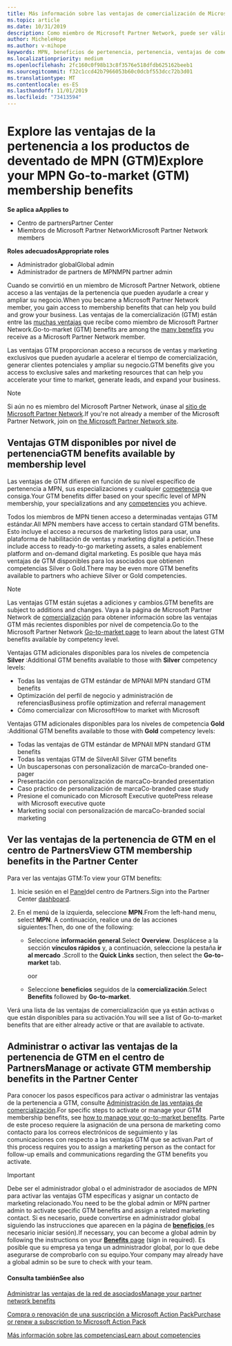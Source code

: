 ```yaml
---
title: Más información sobre las ventajas de comercialización de Microsoft Partner Network | Centro de Partners
ms.topic: article
ms.date: 10/31/2019
description: Como miembro de Microsoft Partner Network, puede ser válido para ciertas ventajas de comercialización. Obtenga información acerca de los diferentes niveles de las ventajas de comercialización disponibles y cómo activarlas y administrarlas en el centro de Partners.
author: MicheleHope
ms.author: v-mihope
keywords: MPN, beneficios de pertenencia, pertenencia, ventajas de comercialización, comercialización, comercialización, GTM, afiliación Gold, pertenencia a Silver
ms.localizationpriority: medium
ms.openlocfilehash: 2fc160c0f98b13c8f3576e518dfdb625162beeb1
ms.sourcegitcommit: f32c1ccd42b7966053b60c0dcbf553dcc72b3d01
ms.translationtype: MT
ms.contentlocale: es-ES
ms.lasthandoff: 11/01/2019
ms.locfileid: "73413594"
---
```

# <a name="explore-your-mpn-go-to-market-gtm-membership-benefits"></a><span data-ttu-id="f75b0-105">Explore las ventajas de la pertenencia a los productos de deventado de MPN (GTM)</span><span class="sxs-lookup"><span data-stu-id="f75b0-105">Explore your MPN Go-to-market (GTM) membership benefits</span></span>

<span data-ttu-id="f75b0-106">**Se aplica a**</span><span class="sxs-lookup"><span data-stu-id="f75b0-106">**Applies to**</span></span>

- <span data-ttu-id="f75b0-107">Centro de partners</span><span class="sxs-lookup"><span data-stu-id="f75b0-107">Partner Center</span></span>
- <span data-ttu-id="f75b0-108">Miembros de Microsoft Partner Network</span><span class="sxs-lookup"><span data-stu-id="f75b0-108">Microsoft Partner Network members</span></span>

<span data-ttu-id="f75b0-109">**Roles adecuados**</span><span class="sxs-lookup"><span data-stu-id="f75b0-109">**Appropriate roles**</span></span>

- <span data-ttu-id="f75b0-110">Administrador global</span><span class="sxs-lookup"><span data-stu-id="f75b0-110">Global admin</span></span>
- <span data-ttu-id="f75b0-111">Administrador de partners de MPN</span><span class="sxs-lookup"><span data-stu-id="f75b0-111">MPN partner admin</span></span>

<span data-ttu-id="f75b0-112">Cuando se convirtió en un miembro de Microsoft Partner Network, obtiene acceso a las ventajas de la pertenencia que pueden ayudarle a crear y ampliar su negocio.</span><span class="sxs-lookup"><span data-stu-id="f75b0-112">When you became a Microsoft Partner Network member, you gain access to membership benefits that can help you build and grow your business.</span></span> <span data-ttu-id="f75b0-113">Las ventajas de la comercialización (GTM) están entre las [muchas ventajas](https://partner.microsoft.com/manage-your-partner-network-benefits) que recibe como miembro de Microsoft Partner Network.</span><span class="sxs-lookup"><span data-stu-id="f75b0-113">Go-to-market (GTM) benefits are among the [many benefits](https://partner.microsoft.com/manage-your-partner-network-benefits) you receive as a Microsoft Partner Network member.</span></span> 

<span data-ttu-id="f75b0-114">Las ventajas GTM proporcionan acceso a recursos de ventas y marketing exclusivos que pueden ayudarle a acelerar el tiempo de comercialización, generar clientes potenciales y ampliar su negocio.</span><span class="sxs-lookup"><span data-stu-id="f75b0-114">GTM benefits give you access to exclusive sales and marketing resources that can help you accelerate your time to market, generate leads, and expand your business.</span></span>

>[!NOTE]
><span data-ttu-id="f75b0-115">Si aún no es miembro del Microsoft Partner Network, únase al [sitio de Microsoft Partner Network](https://partner.microsoft.com/membership).</span><span class="sxs-lookup"><span data-stu-id="f75b0-115">If you're not already a member of the Microsoft Partner Network, join on [the Microsoft Partner Network site](https://partner.microsoft.com/membership).</span></span>


## <a name="gtm-benefits-available-by-membership-level"></a><span data-ttu-id="f75b0-116">Ventajas GTM disponibles por nivel de pertenencia</span><span class="sxs-lookup"><span data-stu-id="f75b0-116">GTM benefits available by membership level</span></span>

<span data-ttu-id="f75b0-117">Las ventajas de GTM difieren en función de su nivel específico de pertenencia a MPN, sus especializaciones y cualquier [competencia](learn-about-competencies.md) que consiga.</span><span class="sxs-lookup"><span data-stu-id="f75b0-117">Your GTM benefits differ based on your specific level of MPN membership, your specializations and any [competencies](learn-about-competencies.md) you achieve.</span></span>

<span data-ttu-id="f75b0-118">Todos los miembros de MPN tienen acceso a determinadas ventajas GTM estándar.</span><span class="sxs-lookup"><span data-stu-id="f75b0-118">All MPN members have access to certain standard GTM benefits.</span></span> <span data-ttu-id="f75b0-119">Esto incluye el acceso a recursos de marketing listos para usar, una plataforma de habilitación de ventas y marketing digital a petición.</span><span class="sxs-lookup"><span data-stu-id="f75b0-119">These include access to ready-to-go marketing assets, a sales enablement platform and on-demand digital marketing.</span></span> <span data-ttu-id="f75b0-120">Es posible que haya más ventajas de GTM disponibles para los asociados que obtienen competencias Silver o Gold.</span><span class="sxs-lookup"><span data-stu-id="f75b0-120">There may be even more GTM benefits available to partners who achieve Silver or Gold competencies.</span></span>

>[!NOTE]
><span data-ttu-id="f75b0-121">Las ventajas GTM están sujetas a adiciones y cambios.</span><span class="sxs-lookup"><span data-stu-id="f75b0-121">GTM benefits are subject to additions and changes.</span></span> <span data-ttu-id="f75b0-122">Vaya a la página de Microsoft Partner Network de [comercialización](https://partner.microsoft.com/en-us/membership/go-to-market) para obtener información sobre las ventajas GTM más recientes disponibles por nivel de competencia.</span><span class="sxs-lookup"><span data-stu-id="f75b0-122">Go to the Microsoft Partner Network [Go-to-market page](https://partner.microsoft.com/en-us/membership/go-to-market) to learn about the latest GTM benefits available by competency level.</span></span>

<span data-ttu-id="f75b0-123">Ventajas GTM adicionales disponibles para los niveles de competencia **Silver** :</span><span class="sxs-lookup"><span data-stu-id="f75b0-123">Additional GTM benefits available to those with **Silver** competency levels:</span></span>

- <span data-ttu-id="f75b0-124">Todas las ventajas de GTM estándar de MPN</span><span class="sxs-lookup"><span data-stu-id="f75b0-124">All MPN standard GTM benefits</span></span>
- <span data-ttu-id="f75b0-125">Optimización del perfil de negocio y administración de referencias</span><span class="sxs-lookup"><span data-stu-id="f75b0-125">Business profile optimization and referral management</span></span>
- <span data-ttu-id="f75b0-126">Cómo comercializar con Microsoft</span><span class="sxs-lookup"><span data-stu-id="f75b0-126">How to market with Microsoft</span></span>

<span data-ttu-id="f75b0-127">Ventajas GTM adicionales disponibles para los niveles de competencia **Gold** :</span><span class="sxs-lookup"><span data-stu-id="f75b0-127">Additional GTM benefits available to those with **Gold** competency levels:</span></span>

- <span data-ttu-id="f75b0-128">Todas las ventajas de GTM estándar de MPN</span><span class="sxs-lookup"><span data-stu-id="f75b0-128">All MPN standard GTM benefits</span></span>
- <span data-ttu-id="f75b0-129">Todas las ventajas GTM de Silver</span><span class="sxs-lookup"><span data-stu-id="f75b0-129">All Silver GTM benefits</span></span>
- <span data-ttu-id="f75b0-130">Un buscapersonas con personalización de marca</span><span class="sxs-lookup"><span data-stu-id="f75b0-130">Co-branded one-pager</span></span>
- <span data-ttu-id="f75b0-131">Presentación con personalización de marca</span><span class="sxs-lookup"><span data-stu-id="f75b0-131">Co-branded presentation</span></span>
- <span data-ttu-id="f75b0-132">Caso práctico de personalización de marca</span><span class="sxs-lookup"><span data-stu-id="f75b0-132">Co-branded case study</span></span>
- <span data-ttu-id="f75b0-133">Presione el comunicado con Microsoft Executive quote</span><span class="sxs-lookup"><span data-stu-id="f75b0-133">Press release with Microsoft executive quote</span></span>
- <span data-ttu-id="f75b0-134">Marketing social con personalización de marca</span><span class="sxs-lookup"><span data-stu-id="f75b0-134">Co-branded social marketing</span></span>

## <a name="view-gtm-membership-benefits-in-the-partner-center"></a><span data-ttu-id="f75b0-135">Ver las ventajas de la pertenencia de GTM en el centro de Partners</span><span class="sxs-lookup"><span data-stu-id="f75b0-135">View GTM membership benefits in the Partner Center</span></span>

<span data-ttu-id="f75b0-136">Para ver las ventajas GTM:</span><span class="sxs-lookup"><span data-stu-id="f75b0-136">To view your GTM benefits:</span></span>

1. <span data-ttu-id="f75b0-137">Inicie sesión en el [Panel]( https://docs.microsoft.com/en-us/partner-center/)del centro de Partners.</span><span class="sxs-lookup"><span data-stu-id="f75b0-137">Sign into the Partner Center [dashboard]( https://docs.microsoft.com/en-us/partner-center/).</span></span>

2. <span data-ttu-id="f75b0-138">En el menú de la izquierda, seleccione **MPN**.</span><span class="sxs-lookup"><span data-stu-id="f75b0-138">From the left-hand menu, select **MPN**.</span></span> <span data-ttu-id="f75b0-139">A continuación, realice una de las acciones siguientes:</span><span class="sxs-lookup"><span data-stu-id="f75b0-139">Then, do one of the following:</span></span>

    - <span data-ttu-id="f75b0-140">Seleccione **información general**.</span><span class="sxs-lookup"><span data-stu-id="f75b0-140">Select **Overview**.</span></span> <span data-ttu-id="f75b0-141">Desplácese a la sección **vínculos rápidos** y, a continuación, seleccione la pestaña **ir al mercado** .</span><span class="sxs-lookup"><span data-stu-id="f75b0-141">Scroll to the **Quick Links** section, then select the **Go-to-market** tab.</span></span>

      <span data-ttu-id="f75b0-142">o</span><span class="sxs-lookup"><span data-stu-id="f75b0-142">or</span></span>

    - <span data-ttu-id="f75b0-143">Seleccione **beneficios** seguidos de la **comercialización**.</span><span class="sxs-lookup"><span data-stu-id="f75b0-143">Select **Benefits** followed by **Go-to-market**.</span></span>

<span data-ttu-id="f75b0-144">Verá una lista de las ventajas de comercialización que ya están activas o que están disponibles para su activación.</span><span class="sxs-lookup"><span data-stu-id="f75b0-144">You will see a list of Go-to-market benefits that are either already active or that are available to activate.</span></span>

## <a name="manage-or-activate-gtm-membership-benefits-in-the-partner-center"></a><span data-ttu-id="f75b0-145">Administrar o activar las ventajas de la pertenencia de GTM en el centro de Partners</span><span class="sxs-lookup"><span data-stu-id="f75b0-145">Manage or activate GTM membership benefits in the Partner Center</span></span>

<span data-ttu-id="f75b0-146">Para conocer los pasos específicos para activar o administrar las ventajas de la pertenencia a GTM, consulte [Administración de las ventajas de comercialización](manage-your-partner-network-benefits.md#manage-go-to-market-benefits).</span><span class="sxs-lookup"><span data-stu-id="f75b0-146">For specific steps to activate or manage your GTM membership benefits, see [how to manage your go-to-market benefits](manage-your-partner-network-benefits.md#manage-go-to-market-benefits).</span></span> <span data-ttu-id="f75b0-147">Parte de este proceso requiere la asignación de una persona de marketing como contacto para los correos electrónicos de seguimiento y las comunicaciones con respecto a las ventajas GTM que se activan.</span><span class="sxs-lookup"><span data-stu-id="f75b0-147">Part of this process requires you to assign a marketing person as the contact for follow-up emails and communications regarding the GTM benefits you activate.</span></span>

>[!IMPORTANT]
><span data-ttu-id="f75b0-148">Debe ser el administrador global o el administrador de asociados de MPN para activar las ventajas GTM específicas y asignar un contacto de marketing relacionado.</span><span class="sxs-lookup"><span data-stu-id="f75b0-148">You need to be the global admin or MPN partner admin to activate specific GTM benefits and assign a related marketing contact.</span></span> <span data-ttu-id="f75b0-149">Si es necesario, puede convertirse en administrador global siguiendo las instrucciones que aparecen en la página de [ **beneficios** ](https://partnercenter.microsoft.com/pcv/partnership/benefits) (es necesario iniciar sesión).</span><span class="sxs-lookup"><span data-stu-id="f75b0-149">If necessary, you can become a global admin by following the instructions on your [**Benefits** page](https://partnercenter.microsoft.com/pcv/partnership/benefits) (sign in required).</span></span> <span data-ttu-id="f75b0-150">Es posible que su empresa ya tenga un administrador global, por lo que debe asegurarse de comprobarlo con su equipo.</span><span class="sxs-lookup"><span data-stu-id="f75b0-150">Your company may already have a global admin so be sure to check with your team.</span></span>

#### <a name="see-also"></a><span data-ttu-id="f75b0-151">Consulta también</span><span class="sxs-lookup"><span data-stu-id="f75b0-151">See also</span></span>

[<span data-ttu-id="f75b0-152">Administrar las ventajas de la red de asociados</span><span class="sxs-lookup"><span data-stu-id="f75b0-152">Manage your partner network benefits</span></span>](manage-your-partner-network-benefits.md)

[<span data-ttu-id="f75b0-153">Compra o renovación de una suscripción a Microsoft Action Pack</span><span class="sxs-lookup"><span data-stu-id="f75b0-153">Purchase or renew a subscription to Microsoft Action Pack</span></span>](mpn-get-action-pack.md)

[<span data-ttu-id="f75b0-154">Más información sobre las competencias</span><span class="sxs-lookup"><span data-stu-id="f75b0-154">Learn about competencies</span></span>](learn-about-competencies.md)